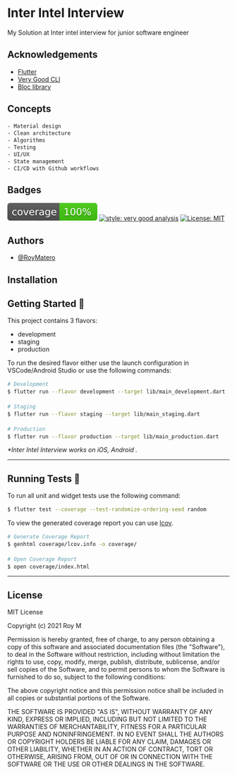 
# Inter Intel Interview

My Solution at Inter intel interview for junior software engineer


## Acknowledgements

 - [Flutter](https://flutter.dev)
 - [Very Good CLI](https://github.com/VeryGoodOpenSource/very_good_cli)
 - [Bloc library](https://bloclibrary.dev)


## Concepts 
    - Material design
    - Clean architecture
    - Algorithms
    - Testing
    - UI/UX
    - State management
    - CI/CD with Github workflows

## Badges


![coverage][coverage_badge]
[![style: very good analysis][very_good_analysis_badge]][very_good_analysis_link]
[![License: MIT][license_badge]][license_link]

[coverage_badge]: coverage_badge.svg
[license_badge]: https://img.shields.io/badge/license-MIT-blue.svg
[license_link]: https://opensource.org/licenses/MIT
[very_good_analysis_badge]: https://img.shields.io/badge/style-very_good_analysis-B22C89.svg
[very_good_analysis_link]: https://pub.dev/packages/very_good_analysis
## Authors

- [@RoyMatero](https://www.github.com/rmgen)

  
## Installation

 ## Getting Started 🚀

This project contains 3 flavors:

- development
- staging
- production

To run the desired flavor either use the launch configuration in VSCode/Android Studio or use the following commands:

```sh
# Development
$ flutter run --flavor development --target lib/main_development.dart

# Staging
$ flutter run --flavor staging --target lib/main_staging.dart

# Production
$ flutter run --flavor production --target lib/main_production.dart
```

_\*Inter Intel Interview works on iOS, Android ._

---


  
  
## Running Tests 🧪

To run all unit and widget tests use the following command:

```sh
$ flutter test --coverage --test-randomize-ordering-seed random
```

To view the generated coverage report you can use [lcov](https://github.com/linux-test-project/lcov).

```sh
# Generate Coverage Report
$ genhtml coverage/lcov.info -o coverage/

# Open Coverage Report
$ open coverage/index.html
```

---
    

## License

MIT License

Copyright (c) 2021 Roy M

Permission is hereby granted, free of charge, to any person obtaining a copy
of this software and associated documentation files (the "Software"), to deal
in the Software without restriction, including without limitation the rights
to use, copy, modify, merge, publish, distribute, sublicense, and/or sell
copies of the Software, and to permit persons to whom the Software is
furnished to do so, subject to the following conditions:

The above copyright notice and this permission notice shall be included in all
copies or substantial portions of the Software.

THE SOFTWARE IS PROVIDED "AS IS", WITHOUT WARRANTY OF ANY KIND, EXPRESS OR
IMPLIED, INCLUDING BUT NOT LIMITED TO THE WARRANTIES OF MERCHANTABILITY,
FITNESS FOR A PARTICULAR PURPOSE AND NONINFRINGEMENT. IN NO EVENT SHALL THE
AUTHORS OR COPYRIGHT HOLDERS BE LIABLE FOR ANY CLAIM, DAMAGES OR OTHER
LIABILITY, WHETHER IN AN ACTION OF CONTRACT, TORT OR OTHERWISE, ARISING FROM,
OUT OF OR IN CONNECTION WITH THE SOFTWARE OR THE USE OR OTHER DEALINGS IN THE
SOFTWARE.
